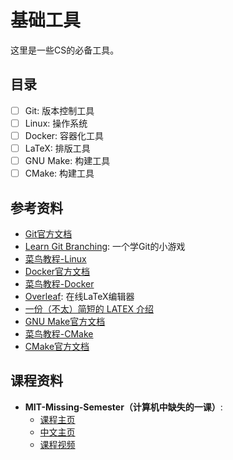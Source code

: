# 基础工具

这里是一些CS的必备工具。

## 目录
- [ ] Git: 版本控制工具
- [ ] Linux: 操作系统
- [ ] Docker: 容器化工具
- [ ] LaTeX: 排版工具
- [ ] GNU Make: 构建工具
- [ ] CMake: 构建工具

## 参考资料


- [Git官方文档](https://git-scm.com/doc)
- [Learn Git Branching](https://learngitbranching.js.org/): 一个学Git的小游戏
- [菜鸟教程-Linux](https://www.runoob.com/linux/linux-tutorial.html)
- [Docker官方文档](https://docs.docker.com/)
- [菜鸟教程-Docker](https://www.runoob.com/docker/docker-tutorial.html)
- [Overleaf](https://www.overleaf.com/): 在线LaTeX编辑器
- [一份（不太）简短的 LATEX 介绍](https://texdoc.org/serve/lshort-zh-cn.pdf/0)
- [GNU Make官方文档](https://www.gnu.org/software/make/manual/make.html)
- [菜鸟教程-CMake](https://www.runoob.com/cmake/cmake-tutorial.html)
- [CMake官方文档](https://cmake.org/documentation/)

## 课程资料
- **MIT-Missing-Semester（计算机中缺失的一课）**:
    - [课程主页](https://missing.csail.mit.edu/)
    - [中文主页](https://missing-semester-cn.github.io/)
    - [课程视频](https://www.bilibili.com/video/BV11H4y1u7Fi)